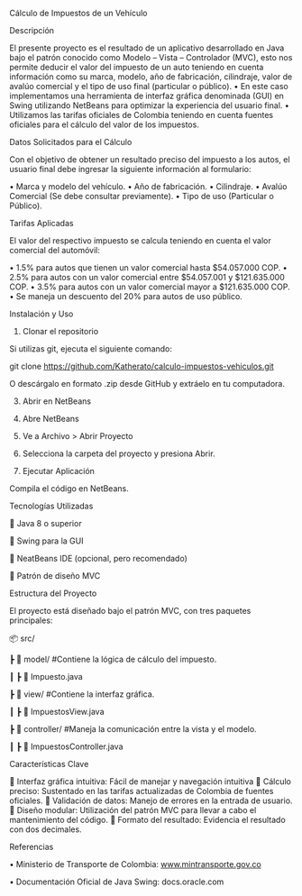 Cálculo de Impuestos de un Vehículo

Descripción

El presente proyecto es el resultado de un aplicativo desarrollado en Java bajo el patrón conocido como Modelo – Vista – Controlador (MVC), esto nos permite deducir el valor del impuesto de un auto teniendo en cuenta información como su marca, modelo, año de fabricación, cilindraje, valor de avalúo comercial y el tipo de uso final (particular o público).
•	En este caso implementamos una herramienta de interfaz gráfica denominada (GUI) en Swing utilizando NetBeans para optimizar la experiencia del usuario final.
•	Utilizamos las tarifas oficiales de Colombia teniendo en cuenta fuentes oficiales para el cálculo del valor de los impuestos.

Datos Solicitados para el Cálculo

Con el objetivo de obtener un resultado preciso del impuesto a los autos, el usuario final debe ingresar la siguiente información al formulario:

•	Marca y modelo del vehículo.
•	Año de fabricación.
•	Cilindraje.
•	Avalúo Comercial (Se debe consultar previamente).
•	Tipo de uso (Particular o Público).



Tarifas Aplicadas

El valor del respectivo impuesto se calcula teniendo en cuenta el valor comercial del automóvil:

•	1.5% para autos que tienen un valor comercial hasta $54.057.000 COP.
•	2.5% para autos con un valor comercial entre $54.057.001 y $121.635.000 COP.
•	3.5% para autos con un valor comercial mayor a $121.635.000 COP.
•	Se maneja un descuento del 20% para autos de uso público.

Instalación y Uso

1.	Clonar el repositorio
   
Si utilizas git, ejecuta el siguiente comando:

git clone https://github.com/Katherato/calculo-impuestos-vehiculos.git

O descárgalo en formato .zip desde GitHub y extráelo en tu computadora.

3.	Abrir en NetBeans

1.	Abre NetBeans
2.	Ve a Archivo > Abrir Proyecto
3.	Selecciona la carpeta del proyecto y presiona Abrir.

3.	Ejecutar Aplicación
   
Compila el código en NetBeans.


Tecnologías Utilizadas

	Java 8 o superior

	Swing para la GUI

	NeatBeans IDE (opcional, pero recomendado)

	Patrón de diseño MVC


Estructura del Proyecto

El proyecto está diseñado bajo el patrón MVC, con tres paquetes principales:

📦 src/

 ┣ 📂 model/         #Contiene la lógica de cálculo del impuesto.
 
 ┃ ┣ 📜 Impuesto.java
 
 ┣ 📂 view/          #Contiene la interfaz gráfica.
 
 ┃ ┣ 📜 ImpuestosView.java
 
 ┣ 📂 controller/    #Maneja la comunicación entre la vista y el modelo.
 
 ┃ ┣ 📜 ImpuestosController.java


Características Clave

	Interfaz gráfica intuitiva: Fácil de manejar y navegación intuitiva
	Cálculo preciso: Sustentado en las tarifas actualizadas de Colombia de fuentes oficiales.
	Validación de datos: Manejo de errores en la entrada de usuario.
	Diseño modular: Utilización del patrón MVC para llevar a cabo el mantenimiento del código.
	Formato del resultado: Evidencia el resultado con dos decimales.

Referencias

•	Ministerio de Transporte de Colombia: www.mintransporte.gov.co

•	Documentación Oficial de Java Swing: docs.oracle.com
